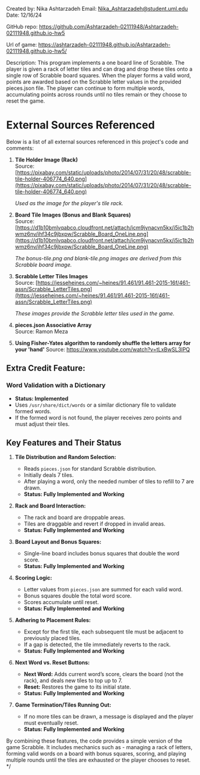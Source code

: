 Created by: Nika Ashtarzadeh
Email: Nika_Ashtarzadeh@student.uml.edu
Date: 12/16/24

GitHub repo: https://github.com/Ashtarzadeh-02111948/Ashtarzadeh-02111948.github.io-hw5

Url of game: https://ashtarzadeh-02111948.github.io/Ashtarzadeh-02111948.github.io-hw5/


Description:
This program implements a one board line of Scrabble. The player is given a rack 
of letter tiles and can drag and drop these tiles onto a single row of Scrabble board squares. 
When the player forms a valid word, points are awarded based on the Scrabble letter values in the provided pieces.json file.
The player can continue to form multiple words, accumulating 
points across rounds until no tiles remain or they choose to reset the game.

# External Sources Referenced
Below is a list of all external sources referenced in this project's code and comments:

1. **Tile Holder Image (Rack)**  
   Source: [https://pixabay.com/static/uploads/photo/2014/07/31/20/48/scrabble-tile-holder-406774_640.png](https://pixabay.com/static/uploads/photo/2014/07/31/20/48/scrabble-tile-holder-406774_640.png)  
   
   *Used as the image for the player's tile rack.*

2. **Board Tile Images (Bonus and Blank Squares)**  
   Source: [https://d1b10bmlvqabco.cloudfront.net/attach/icm9jynacvn5kx/i5ic1b2hwmz6nv/ihf34c9jbxpw/Scrabble_Board_OneLine.png](https://d1b10bmlvqabco.cloudfront.net/attach/icm9jynacvn5kx/i5ic1b2hwmz6nv/ihf34c9jbxpw/Scrabble_Board_OneLine.png)

   *The bonus-tile.png and blank-tile.png images are derived from this Scrabble board image.*

3. **Scrabble Letter Tiles Images**  
   Source: [https://jesseheines.com/~heines/91.461/91.461-2015-16f/461-assn/Scrabble_LetterTiles.png](https://jesseheines.com/~heines/91.461/91.461-2015-16f/461-assn/Scrabble_LetterTiles.png)
   
   *These images provide the Scrabble letter tiles used in the game.*

4. **pieces.json Associative Array**  
   Source: Ramon Meza

5. **Using Fisher-Yates algorithm to randomly shuffle the letters array for your 'hand'**
    Source: https://www.youtube.com/watch?v=tLxBwSL3lPQ


## Extra Credit Feature:

### Word Validation with a Dictionary
- **Status: Implemented**
- Uses `/usr/share/dict/words` or a similar dictionary file to validate formed words.
- If the formed word is not found, the player receives zero points and must adjust their tiles.


## Key Features and Their Status

1. **Tile Distribution and Random Selection:**
   - Reads `pieces.json` for standard Scrabble distribution.
   - Initially deals 7 tiles.
   - After playing a word, only the needed number of tiles to refill to 7 are drawn.
   - **Status: Fully Implemented and Working**

2. **Rack and Board Interaction:**
   - The rack and board are droppable areas.
   - Tiles are draggable and revert if dropped in invalid areas.
   - **Status: Fully Implemented and Working**

3. **Board Layout and Bonus Squares:**
   - Single-line board includes bonus squares that double the word score.
   - **Status: Fully Implemented and Working**

4. **Scoring Logic:**
   - Letter values from `pieces.json` are summed for each valid word.
   - Bonus squares double the total word score.
   - Scores accumulate until reset.
   - **Status: Fully Implemented and Working**

5. **Adhering to Placement Rules:**
   - Except for the first tile, each subsequent tile must be adjacent to previously placed tiles.
   - If a gap is detected, the tile immediately reverts to the rack.
   - **Status: Fully Implemented and Working**

6. **Next Word vs. Reset Buttons:**
   - **Next Word:** Adds current word’s score, clears the board (not the rack), and deals new tiles to top up to 7.
   - **Reset:** Restores the game to its initial state.
   - **Status: Fully Implemented and Working**

7. **Game Termination/Tiles Running Out:**
   - If no more tiles can be drawn, a message is displayed and the player must eventually reset.
   - **Status: Fully Implemented and Working**


By combining these features, the code provides a simple version of the game Scrabble. It includes
mechanics such as - managing a rack of letters, forming valid words on a board with bonus squares, 
scoring, and playing multiple rounds until the tiles are exhausted or the player chooses to reset.
*/
